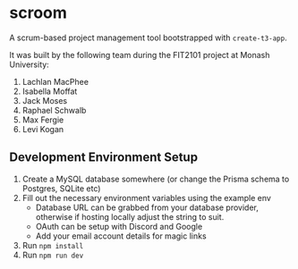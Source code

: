 # scroom
A scrum-based project management tool bootstrapped with `create-t3-app`.

It was built by the following team during the FIT2101 project at Monash University:
1. Lachlan MacPhee
2. Isabella Moffat
3. Jack Moses
4. Raphael Schwalb
5. Max Fergie
6. Levi Kogan

## Development Environment Setup
1. Create a MySQL database somewhere (or change the Prisma schema to Postgres, SQLite etc)
2. Fill out the necessary environment variables using the example env
    - Database URL can be grabbed from your database provider, otherwise if hosting locally adjust the string to suit.
    - OAuth can be setup with Discord and Google
    - Add your email account details for magic links
3. Run `npm install`
4. Run `npm run dev`
